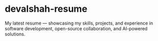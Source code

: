 # devalshah-resume
My latest resume — showcasing my skills, projects, and experience in software development, open-source collaboration, and AI-powered solutions.
